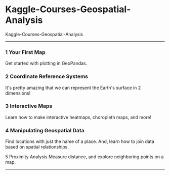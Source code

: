 # Kaggle-Courses-Geospatial-Analysis
Kaggle-Courses-Geospatial-Analysis

-------

### 1 Your First Map
Get started with plotting in GeoPandas.

### 2 Coordinate Reference Systems
It's pretty amazing that we can represent the Earth's surface in 2 dimensions!

### 3 Interactive Maps
Learn how to make interactive heatmaps, choropleth maps, and more!

### 4 Manipulating Geospatial Data
Find locations with just the name of a place. And, learn how to join data based on spatial relationships.

5
Proximity Analysis
Measure distance, and explore neighboring points on a map.




-------


